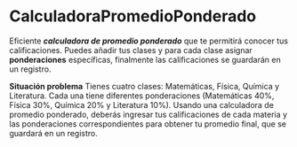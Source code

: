 # CalculadoraPromedioPonderado
Eficiente ***calculadora de promedio ponderado*** que te permitirá conocer tus calificaciones. Puedes añadir tus clases y para cada clase asignar **ponderaciones** específicas, finalmente las calificaciones se guardarán en un registro.

**Situación problema**
Tienes cuatro clases: Matemáticas, Física, Química y Literatura. Cada una tiene diferentes ponderaciones (Matemáticas 40%, Física 30%, Química 20% y Literatura 10%). Usando una calculadora de promedio ponderado, deberás ingresar tus calificaciones de cada materia y las ponderaciones correspondientes para obtener tu promedio final, que se guardará en un registro.
